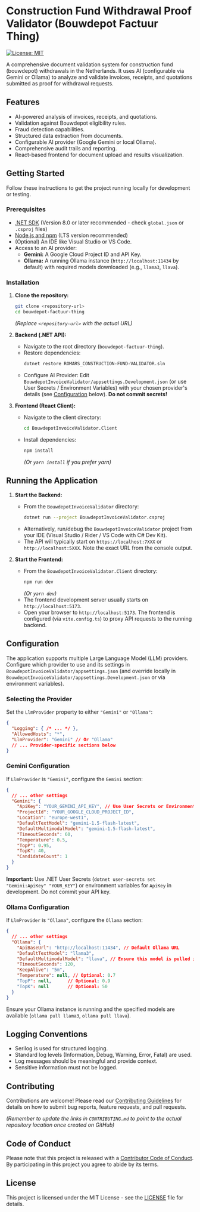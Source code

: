 # Construction Fund Withdrawal Proof Validator (Bouwdepot Factuur Thing)

[![License: MIT](https://img.shields.io/badge/License-MIT-yellow.svg)](https://opensource.org/licenses/MIT)

A comprehensive document validation system for construction fund (bouwdepot) withdrawals in the Netherlands. It uses AI (configurable via Gemini or Ollama) to analyze and validate invoices, receipts, and quotations submitted as proof for withdrawal requests.

## Features

*   AI-powered analysis of invoices, receipts, and quotations.
*   Validation against Bouwdepot eligibility rules.
*   Fraud detection capabilities.
*   Structured data extraction from documents.
*   Configurable AI provider (Google Gemini or local Ollama).
*   Comprehensive audit trails and reporting.
*   React-based frontend for document upload and results visualization.

## Getting Started

Follow these instructions to get the project running locally for development or testing.

### Prerequisites

*   [.NET SDK](https://dotnet.microsoft.com/download) (Version 8.0 or later recommended - check `global.json` or `.csproj` files)
*   [Node.js and npm](https://nodejs.org/) (LTS version recommended)
*   (Optional) An IDE like Visual Studio or VS Code.
*   Access to an AI provider:
    *   **Gemini:** A Google Cloud Project ID and API Key.
    *   **Ollama:** A running Ollama instance (`http://localhost:11434` by default) with required models downloaded (e.g., `llama3`, `llava`).

### Installation

1.  **Clone the repository:**
    ```bash
    git clone <repository-url>
    cd bouwdepot-factuur-thing
    ```
    *(Replace `<repository-url>` with the actual URL)*

2.  **Backend (.NET API):**
    *   Navigate to the root directory (`bouwdepot-factuur-thing`).
    *   Restore dependencies:
        ```bash
        dotnet restore ROMARS_CONSTRUCTION-FUND-VALIDATOR.sln
        ```
    *   Configure AI Provider: Edit `BouwdepotInvoiceValidator/appsettings.Development.json` (or use User Secrets / Environment Variables) with your chosen provider's details (see [Configuration](#configuration) below). **Do not commit secrets!**

3.  **Frontend (React Client):**
    *   Navigate to the client directory:
        ```bash
        cd BouwdepotInvoiceValidator.Client
        ```
    *   Install dependencies:
        ```bash
        npm install
        ```
        *(Or `yarn install` if you prefer yarn)*

## Running the Application

1.  **Start the Backend:**
    *   From the `BouwdepotInvoiceValidator` directory:
        ```bash
        dotnet run --project BouwdepotInvoiceValidator.csproj
        ```
    *   Alternatively, run/debug the `BouwdepotInvoiceValidator` project from your IDE (Visual Studio / Rider / VS Code with C# Dev Kit).
    *   The API will typically start on `https://localhost:7XXX` or `http://localhost:5XXX`. Note the exact URL from the console output.

2.  **Start the Frontend:**
    *   From the `BouwdepotInvoiceValidator.Client` directory:
        ```bash
        npm run dev
        ```
        *(Or `yarn dev`)*
    *   The frontend development server usually starts on `http://localhost:5173`.
    *   Open your browser to `http://localhost:5173`. The frontend is configured (via `vite.config.ts`) to proxy API requests to the running backend.

## Configuration

The application supports multiple Large Language Model (LLM) providers. Configure which provider to use and its settings in `BouwdepotInvoiceValidator/appsettings.json` (and override locally in `BouwdepotInvoiceValidator/appsettings.Development.json` or via environment variables).

### Selecting the Provider

Set the `LlmProvider` property to either `"Gemini"` or `"Ollama"`:

```json
{
  "Logging": { /* ... */ },
  "AllowedHosts": "*",
  "LlmProvider": "Gemini" // Or "Ollama"
  // ... Provider-specific sections below
}
```

### Gemini Configuration

If `LlmProvider` is `"Gemini"`, configure the `Gemini` section:

```json
{
  // ... other settings
  "Gemini": {
    "ApiKey": "YOUR_GEMINI_API_KEY", // Use User Secrets or Environment Variables
    "ProjectId": "YOUR_GOOGLE_CLOUD_PROJECT_ID",
    "Location": "europe-west1",
    "DefaultTextModel": "gemini-1.5-flash-latest",
    "DefaultMultimodalModel": "gemini-1.5-flash-latest",
    "TimeoutSeconds": 60,
    "Temperature": 0.5,
    "TopP": 0.95,
    "TopK": 40,
    "CandidateCount": 1
  }
}
```
**Important:** Use .NET User Secrets (`dotnet user-secrets set "Gemini:ApiKey" "YOUR_KEY"`) or environment variables for `ApiKey` in development. Do not commit your API key.

### Ollama Configuration

If `LlmProvider` is `"Ollama"`, configure the `Ollama` section:

```json
{
  // ... other settings
  "Ollama": {
    "ApiBaseUrl": "http://localhost:11434", // Default Ollama URL
    "DefaultTextModel": "llama3",
    "DefaultMultimodalModel": "llava", // Ensure this model is pulled in Ollama
    "TimeoutSeconds": 120,
    "KeepAlive": "5m",
    "Temperature": null, // Optional: 0.7
    "TopP": null,      // Optional: 0.9
    "TopK": null       // Optional: 50
  }
}
```
Ensure your Ollama instance is running and the specified models are available (`ollama pull llama3`, `ollama pull llava`).

## Logging Conventions

*   Serilog is used for structured logging.
*   Standard log levels (Information, Debug, Warning, Error, Fatal) are used.
*   Log messages should be meaningful and provide context.
*   Sensitive information must not be logged.

## Contributing

Contributions are welcome! Please read our [Contributing Guidelines](CONTRIBUTING.md) for details on how to submit bug reports, feature requests, and pull requests.

*(Remember to update the links in `CONTRIBUTING.md` to point to the actual repository location once created on GitHub)*

## Code of Conduct

Please note that this project is released with a [Contributor Code of Conduct](CODE_OF_CONDUCT.md). By participating in this project you agree to abide by its terms.

## License

This project is licensed under the MIT License - see the [LICENSE](LICENSE) file for details.
